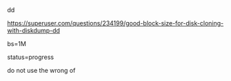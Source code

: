 dd

https://superuser.com/questions/234199/good-block-size-for-disk-cloning-with-diskdump-dd

bs=1M

status=progress

do not use the wrong of
